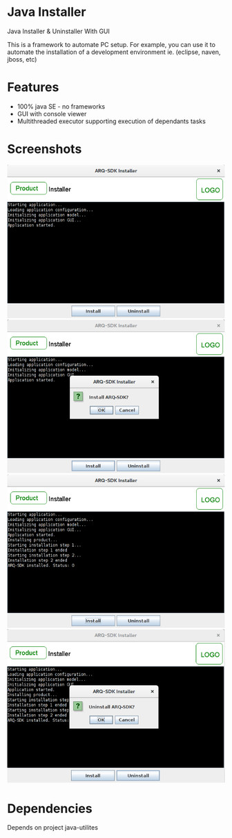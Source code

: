 Java Installer
==============

Java Installer & Uninstaller With GUI

This is a framework to automate PC setup. For example, you can use it to automate 
the installation of a development environment ie. (eclipse, naven, jboss, etc)  


Features
========
* 100% java SE - no frameworks
* GUI with console viewer
* Multithreaded executor supporting execution of dependants tasks


Screenshots
===========

![alt tag](screenshots/screenshot0.png)
![alt tag](screenshots/screenshot1.png)
![alt tag](screenshots/screenshot2.png)
![alt tag](screenshots/screenshot3.png)


Dependencies
============

Depends on project java-utilites